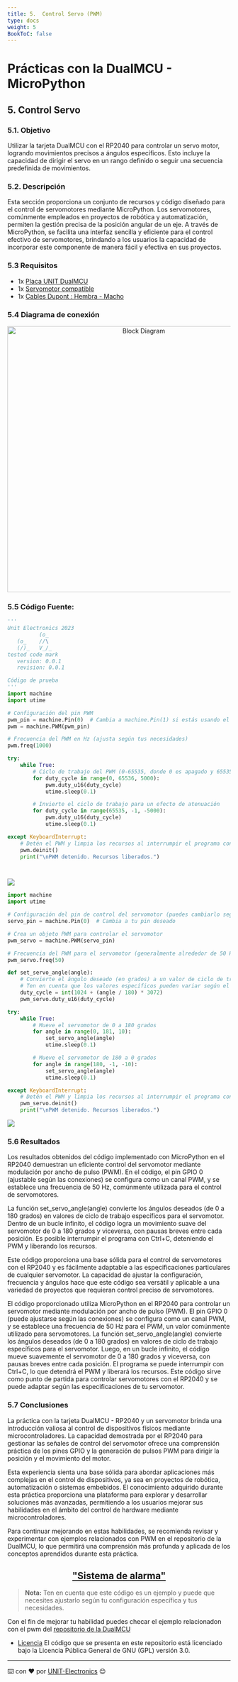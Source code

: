 ```yaml
---
title: 5.  Control Servo (PWM)
type: docs
weight: 5
BookToC: false
---
```


# Prácticas con la DualMCU - MicroPython

## 5. Control Servo
### 5.1. Objetivo
Utilizar la tarjeta DualMCU con el RP2040 para controlar un servo motor, logrando movimientos precisos a ángulos específicos. Esto incluye la capacidad de dirigir el servo en un rango definido o seguir una secuencia predefinida de movimientos.

### 5.2. Descripción

Esta sección proporciona un conjunto de recursos y código diseñado para el control de servomotores mediante MicroPython. Los servomotores, comúnmente empleados en proyectos de robótica y automatización, permiten la gestión precisa de la posición angular de un eje. A través de MicroPython, se facilita una interfaz sencilla y eficiente para el control efectivo de servomotores, brindando a los usuarios la capacidad de incorporar este componente de manera fácil y efectiva en sus proyectos.

### 5.3 Requisitos
- 1x <a href="https://uelectronics.com/producto/unit-dualmcu-esp32-rp2040-tarjeta-de-desarrollo/" target="_blank">Placa UNIT  DualMCU</a>
- 1x <a href="https://uelectronics.com/producto/servomotor-sg90-rc-9g/" target="_blank">Servomotor compatible</a>
- 1x <a href="https://uelectronics.com/producto/cables-dupont-largos-20cm-hh-mh-mm/" target="_blank">Cables Dupont : Hembra - Macho</a>

### 5.4 Diagrama de conexión

<div style="text-align: center;">
    <img src="/docs/5-Control_Servo/images/Diagrama.jpg" alt="Block Diagram" title="Block Diagram" style="width: 600px;">
</div>

### 5.5 Código Fuente:

```python
'''
Unit Electronics 2023
          (o_
   (o_    //\
   (/)_   V_/_ 
tested code mark
   version: 0.0.1
   revision: 0.0.1

Código de prueba
'''
import machine
import utime

# Configuración del pin PWM
pwm_pin = machine.Pin(0)  # Cambia a machine.Pin(1) si estás usando el pin GPIO 1
pwm = machine.PWM(pwm_pin)

# Frecuencia del PWM en Hz (ajusta según tus necesidades)
pwm.freq(1000)

try:
    while True:
        # Ciclo de trabajo del PWM (0-65535, donde 0 es apagado y 65535 es encendido)
        for duty_cycle in range(0, 65536, 5000):
            pwm.duty_u16(duty_cycle)
            utime.sleep(0.1)

        # Invierte el ciclo de trabajo para un efecto de atenuación
        for duty_cycle in range(65535, -1, -5000):
            pwm.duty_u16(duty_cycle)
            utime.sleep(0.1)

except KeyboardInterrupt:
    # Detén el PWM y limpia los recursos al interrumpir el programa con Ctrl+C
    pwm.deinit()
    print("\nPWM detenido. Recursos liberados.")




```

![](/docs/5-Control_Servo/images/pwm_osc.gif)

```py
import machine
import utime

# Configuración del pin de control del servomotor (puedes cambiarlo según tus conexiones)
servo_pin = machine.Pin(0)  # Cambia a tu pin deseado

# Crea un objeto PWM para controlar el servomotor
pwm_servo = machine.PWM(servo_pin)

# Frecuencia del PWM para el servomotor (generalmente alrededor de 50 Hz)
pwm_servo.freq(50)

def set_servo_angle(angle):
    # Convierte el ángulo deseado (en grados) a un valor de ciclo de trabajo
    # Ten en cuenta que los valores específicos pueden variar según el servo
    duty_cycle = int(1024 + (angle / 180) * 3072)
    pwm_servo.duty_u16(duty_cycle)

try:
    while True:
        # Mueve el servomotor de 0 a 180 grados
        for angle in range(0, 181, 10):
            set_servo_angle(angle)
            utime.sleep(0.1)

        # Mueve el servomotor de 180 a 0 grados
        for angle in range(180, -1, -10):
            set_servo_angle(angle)
            utime.sleep(0.1)

except KeyboardInterrupt:
    # Detén el PWM y limpia los recursos al interrumpir el programa con Ctrl+C
    pwm_servo.deinit()
    print("\nPWM detenido. Recursos liberados.")
```

![](/docs/5-Control_Servo/images/pwm_servo.gif)

### 5.6 Resultados

Los resultados obtenidos del código implementado con MicroPython en el RP2040 demuestran un eficiente control del servomotor mediante modulación por ancho de pulso (PWM). En el código, el pin GPIO 0 (ajustable según las conexiones) se configura como un canal PWM, y se establece una frecuencia de 50 Hz, comúnmente utilizada para el control de servomotores.

La función set_servo_angle(angle) convierte los ángulos deseados (de 0 a 180 grados) en valores de ciclo de trabajo específicos para el servomotor. Dentro de un bucle infinito, el código logra un movimiento suave del servomotor de 0 a 180 grados y viceversa, con pausas breves entre cada posición. Es posible interrumpir el programa con Ctrl+C, deteniendo el PWM y liberando los recursos.

Este código proporciona una base sólida para el control de servomotores con el RP2040 y es fácilmente adaptable a las especificaciones particulares de cualquier servomotor. La capacidad de ajustar la configuración, frecuencia y ángulos hace que este código sea versátil y aplicable a una variedad de proyectos que requieran control preciso de servomotores.

El código proporcionado utiliza MicroPython en el RP2040 para controlar un servomotor mediante modulación por ancho de pulso (PWM). El pin GPIO 0 (puede ajustarse según las conexiones) se configura como un canal PWM, y se establece una frecuencia de 50 Hz para el PWM, un valor comúnmente utilizado para servomotores. La función set_servo_angle(angle) convierte los ángulos deseados (de 0 a 180 grados) en valores de ciclo de trabajo específicos para el servomotor. Luego, en un bucle infinito, el código mueve suavemente el servomotor de 0 a 180 grados y viceversa, con pausas breves entre cada posición. El programa se puede interrumpir con Ctrl+C, lo que detendrá el PWM y liberará los recursos. Este código sirve como punto de partida para controlar servomotores con el RP2040 y se puede adaptar según las especificaciones de tu servomotor.


### 5.7 Conclusiones 
La práctica con la tarjeta DualMCU - RP2040 y un servomotor brinda una introducción valiosa al control de dispositivos físicos mediante microcontroladores. La capacidad demostrada por el RP2040 para gestionar las señales de control del servomotor ofrece una comprensión práctica de los pines GPIO y la generación de pulsos PWM para dirigir la posición y el movimiento del motor.

Esta experiencia sienta una base sólida para abordar aplicaciones más complejas en el control de dispositivos, ya sea en proyectos de robótica, automatización o sistemas embebidos. El conocimiento adquirido durante esta práctica proporciona una plataforma para explorar y desarrollar soluciones más avanzadas, permitiendo a los usuarios mejorar sus habilidades en el ámbito del control de hardware mediante microcontroladores.

Para continuar mejorando en estas habilidades, se recomienda revisar y experimentar con ejemplos relacionados con PWM en el repositorio de la DualMCU, lo que permitirá una comprensión más profunda y aplicada de los conceptos aprendidos durante esta práctica.


<h2 align="center">
  <strong><a href="/docs/6-sistema_de_alarma/"> "Sistema de alarma"</a></strong>
</h2>

> **Nota:** Ten en cuenta que este código es un ejemplo y puede que necesites ajustarlo según tu configuración específica y tus necesidades.

Con el fin de mejorar tu habilidad puedes checar el ejemplo relacionadon con el pwm del [repositorio de la DualMCU](https://github.com/UNIT-Electronics/DualMCU/blob/main/Examples/Micropython%20Basics/RP2040/02.PWM/PWM.py)



* [Licencia](https://www.gnu.org/licenses/gpl-3.0.html) El código que se presenta en este repositorio está licenciado bajo la Licencia Pública General de GNU (GPL) versión 3.0.

---
⌨️ con ❤️ por [UNIT-Electronics](https://github.com/UNIT-Electronics) 😊


